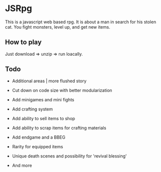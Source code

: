 
# JSRpg

This is a javascript web based rpg. It is about a man in search for
his stolen cat. You fight monsters, level up, and get new items.




## How to play

Just download => unzip => run loacally.



## Todo

- Additional areas | more flushed story

- Cut down on code size with better modularization

- Add minigames and mini fights

- Add crafting system

- Add ability to sell items to shop

- Add ability to scrap items for crafting materials

- Add endgame and a BBEG

- Rarity for equipped items

- Unique death scenes and possibility for 'revival blessing'

- And more